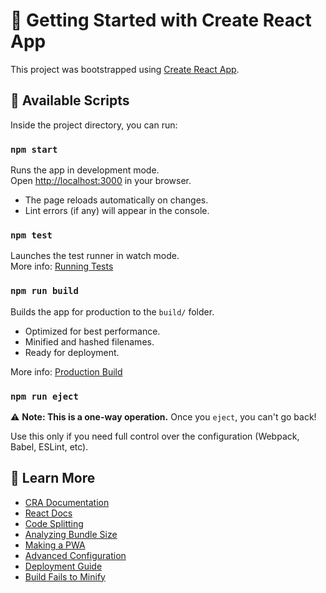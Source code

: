 # 🚀 Getting Started with Create React App

This project was bootstrapped using [Create React App](https://github.com/facebook/create-react-app).

## 📜 Available Scripts

Inside the project directory, you can run:

### `npm start`

Runs the app in development mode.\
Open [http://localhost:3000](http://localhost:3000) in your browser.

- The page reloads automatically on changes.
- Lint errors (if any) will appear in the console.

### `npm test`

Launches the test runner in watch mode.\
More info: [Running Tests](https://facebook.github.io/create-react-app/docs/running-tests)

### `npm run build`

Builds the app for production to the `build/` folder.

- Optimized for best performance.
- Minified and hashed filenames.
- Ready for deployment.

More info: [Production Build](https://facebook.github.io/create-react-app/docs/deployment)

### `npm run eject`

⚠️ **Note: This is a one-way operation.** Once you `eject`, you can't go back!

Use this only if you need full control over the configuration (Webpack, Babel, ESLint, etc).

## 📘 Learn More

- [CRA Documentation](https://facebook.github.io/create-react-app/docs/getting-started)
- [React Docs](https://reactjs.org/)
- [Code Splitting](https://facebook.github.io/create-react-app/docs/code-splitting)
- [Analyzing Bundle Size](https://facebook.github.io/create-react-app/docs/analyzing-the-bundle-size)
- [Making a PWA](https://facebook.github.io/create-react-app/docs/making-a-progressive-web-app)
- [Advanced Configuration](https://facebook.github.io/create-react-app/docs/advanced-configuration)
- [Deployment Guide](https://facebook.github.io/create-react-app/docs/deployment)
- [Build Fails to Minify](https://facebook.github.io/create-react-app/docs/troubleshooting#npm-run-build-fails-to-minify)
